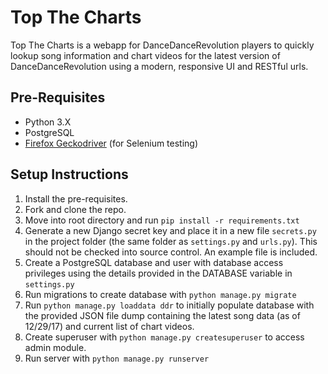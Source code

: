 Top The Charts
==================
Top The Charts is a webapp for DanceDanceRevolution players to quickly lookup song information and chart videos for the latest version of DanceDanceRevolution using a modern, responsive UI and RESTful urls.

Pre-Requisites
------------
* Python 3.X
* PostgreSQL
* [Firefox Geckodriver](https://github.com/mozilla/geckodriver/releases) (for Selenium testing)

Setup Instructions
------------
1. Install the pre-requisites.
2. Fork and clone the repo.
3. Move into root directory and run `pip install -r requirements.txt`
4. Generate a new Django secret key and place it in a new file `secrets.py` in the project folder (the same folder as `settings.py` and `urls.py`). This should not be checked into source control. An example file is included.
5. Create a PostgreSQL database and user with database access privileges using the details provided in the DATABASE variable in `settings.py`
6. Run migrations to create database with `python manage.py migrate`
7. Run `python manage.py loaddata ddr` to initially populate database with the provided JSON file dump containing the latest song data (as of 12/29/17) and current list of chart videos.
8. Create superuser with `python manage.py createsuperuser` to access admin module.
9. Run server with `python manage.py runserver`